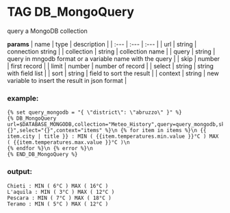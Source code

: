 
# TAG DB_MongoQuery

query a MongoDB collection


**params**
    | name | type  | description |
    | :--- | :---  | :---        |
    | url | string  | connection string  |
    | collection | string  | collection name  |
    | query | string  | query in mngodb format or a variable name with the query  |
    | skip | number  | first record  |
    | limit | number  | number of record  |
    | select | string  | string with field list  |
    | sort | string  | field to sort the result  |
    | context | string  | new variable to insert the result in json format  |



### example:
```
{% set query_mongodb = "{ \"district\": \"abruzzo\" }" %}
{% DB_MongoQuery url=$DATABASE_MONGODB,collection="Meteo_History",query=query_mongodb,skip=0,limit=10,sort="{}",select="{}",context="items" %}\n {% for item in items %}\n {{ item.city | title }} : MIN ( {{item.temperatures.min.value }}°C ) MAX ( {{item.temperatures.max.value }}°C )\n
{% endfor %}\n {% error %}\n
{% END_DB_MongoQuery %}

```

### output:
```
Chieti : MIN ( 6°C ) MAX ( 16°C )
L'aquila : MIN ( 3°C ) MAX ( 12°C )
Pescara : MIN ( 7°C ) MAX ( 18°C )
Teramo : MIN ( 5°C ) MAX ( 12°C )

```


